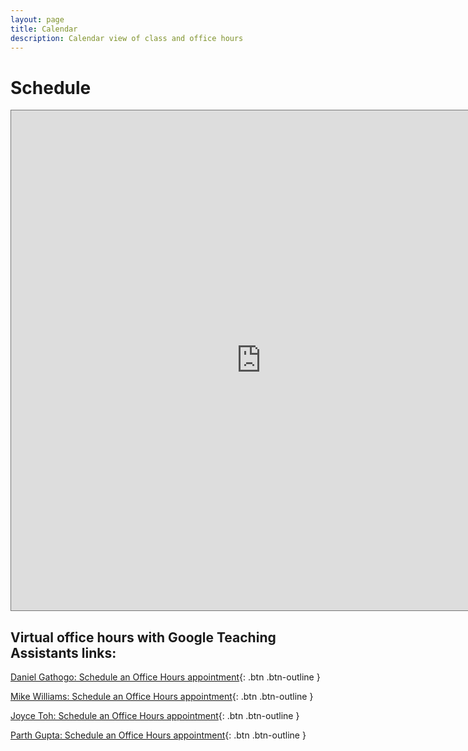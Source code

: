 ```yaml
---
layout: page
title: Calendar
description: Calendar view of class and office hours
---
```


# Schedule
<iframe src="https://calendar.google.com/calendar/embed?wkst=1&bgcolor=%23ffffff&ctz=America%2FChicago&mode=WEEK&src=Y181YTAxYTY1NDhiYjE0NjA5YTM0MTU5MmEyY2FmMGQ3NzYzNjgzNzQzNTMzOTc2YWIyMGU0NTljMGU2NDkwY2NkQGdyb3VwLmNhbGVuZGFyLmdvb2dsZS5jb20&src=Y18xZjdjZjVkM2Y2ZTZlZTVmYjYzM2M3NzU5NDk3ZDcyMjc0NDMxMjEwMWNhNDU2NGJiOTVkNDg3YjdlMDM1ZmY0QGdyb3VwLmNhbGVuZGFyLmdvb2dsZS5jb20&color=%23EF6C00&color=%233F51B5" style="border:solid 1px #777" width="800" height="800" frameborder="0" scrolling="no"></iframe>

## Virtual office hours with Google Teaching Assistants links:

[Daniel Gathogo: Schedule an Office Hours appointment](https://calendar.app.google/FrYCmmXz652v3CsB7){: .btn .btn-outline }

[Mike Williams: Schedule an Office Hours appointment](https://calendar.app.google/DbWqp3ny2qaufvyE9){: .btn .btn-outline }

[Joyce Toh: Schedule an Office Hours appointment](https://calendar.app.google/Rs8h6BmWVkTjSEsT8){: .btn .btn-outline }

[Parth Gupta: Schedule an Office Hours appointment](https://calendar.google.com/calendar/u/0/appointments/schedules/AcZssZ1ItQR8GCU-B1d-M9CJ9renY1uV0R0GOU0fTxlbKQy-ouG5fTlQvbAagnbdtSn7enASzUkHMv-i){: .btn .btn-outline }
